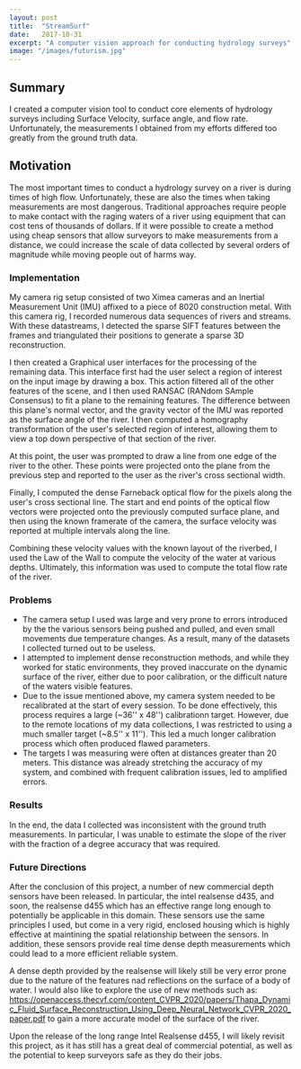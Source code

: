 ```yaml
---
layout: post
title:  "StreamSurf"
date:   2017-10-31
excerpt: "A computer vision approach for conducting hydrology surveys"
image: "/images/futurism.jpg"
---
```


## Summary
I created a computer vision tool to conduct core elements of hydrology surveys including Surface Velocity, surface angle, and flow rate. Unfortunately, the measurements I obtained from my efforts differed too greatly from the ground truth data.

## Motivation
The most important times to conduct a hydrology survey on a river is during times of high flow. Unfortunately, these are also the times when taking measurements are most dangerous. Traditional approaches require people to make contact with the raging waters of a river using equipment that can cost tens of thousands of dollars. If it were possible to create a method using cheap sensors that allow surveyors to make measurements from a distance, we could increase the scale of data collected by several orders of magnitude while moving people out of harms way.

### Implementation
My camera rig setup consisted of two Ximea cameras and an Inertial Measurement Unit (IMU) affixed to a piece of 8020 construction metal. With this camera rig, I recorded numerous data sequences of rivers and streams. With these datastreams, I detected the sparse SIFT features between the frames and triangulated their positions to generate a sparse 3D reconstruction.

I then created a Graphical user interfaces for the processing of the remaining data. This interface first had the user select a region of interest on the input image by drawing a box. This action filtered all of the other features of the scene, and I then used RANSAC (RANdom SAmple Consensus) to fit a plane to the remaining features. The difference between this plane's normal vector, and the gravity vector of the IMU was reported as the surface angle of the river. I then computed a homography transformation of the user's selected region of interest, allowing them to view a top down perspective of that section of the river. 

At this point, the user was prompted to draw a line from one edge of the river to the other. These points were projected onto the plane from the previous step and reported to the user as the river's cross sectional width. 

Finally, I computed the dense Farneback optical flow for the pixels along the user's cross sectional line. The start and end points of the optical flow vectors were projected onto the previously computed surface plane, and then using the known framerate of the camera, the surface velocity was reported at multiple intervals along the line. 

Combining these velocity values with the known layout of the riverbed, I used the Law of the Wall to compute the velocity of the water at various depths. Ultimately, this information was used to compute the total flow rate of the river.



### Problems
- The camera setup I used was large and very prone to errors introduced by the the various sensors being pushed and pulled, and even small movements due temperature changes. As a result, many of the datasets I collected turned out to be useless. 
- I attempted to implement dense reconstruction methods, and while they worked for static environments, they proved inaccurate on the dynamic surface of the river, either due to poor calibration, or the difficult nature of the waters visible features.
- Due to the issue mentioned above, my camera system needed to be recalibrated at the start of every session. To be done effectively, this process requires a large (~36'' x 48'') calibrationn target. However, due to the remote locations of my data collections, I was restricted to using a much smaller target (~8.5'' x 11''). This led a much longer calibration process which often produced flawed parameters.
- The targets I was measuring were often at distances greater than 20 meters. This distance was already stretching the accuracy of my system, and combined with frequent calibration issues, led to amplified errors.


### Results
In the end, the data I collected was inconsistent with the ground truth measurements. In particular, I was unable to estimate the slope of the river with the fraction of a degree accuracy that was required.

### Future Directions
After the conclusion of this project, a number of new commercial depth sensors have been released. In particular, the intel realsense d435, and soon, the realsense d455 which has an effective range long enough to potentially be applicable in this domain. These sensors use the same principles I used, but come in a very rigid, enclosed housing which is highly effective at maintining the spatial relationship between the sensors. In addition, these sensors provide real time dense depth measurements which could lead to a more efficient reliable system. 

A dense depth provided by the realsense will likely still be very error prone due to the nature of the features nad reflections on the surface of a body of water. I would also like to explore the use of new methods such as: https://openaccess.thecvf.com/content_CVPR_2020/papers/Thapa_Dynamic_Fluid_Surface_Reconstruction_Using_Deep_Neural_Network_CVPR_2020_paper.pdf to gain a more accurate model of the surface of the river.

Upon the release of the long range Intel Realsense d455, I will likely revisit this project, as it has still has a great deal of commercial potential, as well as the potential to keep surveyors safe as they do their jobs.
